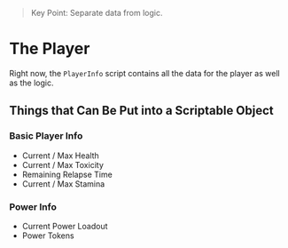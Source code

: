 
> Key Point: Separate data from logic.

# The Player

Right now, the `PlayerInfo` script contains all the data for the player as well as the logic.

## Things that Can Be Put into a Scriptable Object

### Basic Player Info
- Current / Max Health
- Current / Max Toxicity
- Remaining Relapse Time
- Current / Max Stamina

### Power Info
- Current Power Loadout
- Power Tokens
